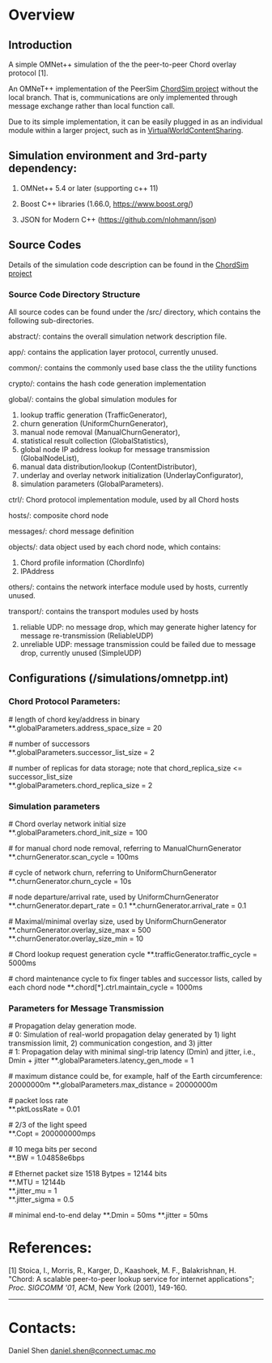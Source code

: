 # Overview

## Introduction

A simple OMNet++ simulation of the the peer-to-peer Chord overlay protocol [1].

An OMNeT++ implementation of the PeerSim [ChordSim project](https://github.com/gtato/ChordSim) without the local branch. That is, communications are only implemented through message exchange rather than local function call.

Due to its simple implementation, it can be easily plugged in as an individual module within a larger project, such as in [VirtualWorldContentSharing](https://github.com/sunniel/VirtualNetContentSharing).

## Simulation environment and 3rd-party dependency: 

1. OMNet++ 5.4 or later (supporting c++ 11)

2. Boost C++ libraries (1.66.0, https://www.boost.org/)

3. JSON for Modern C++ (https://github.com/nlohmann/json)

## Source Codes

Details of the simulation code description can be found in the [ChordSim project](https://github.com/gtato/ChordSim)

### Source Code Directory Structure

All source codes can be found under the /src/ directory, which contains the following sub-directories.

abstract/: contains the overall simulation network description file.

app/: contains the application layer protocol, currently unused.

common/: contains the commonly used base class the the utility functions

crypto/: contains the hash code generation implementation

global/: contains the global simulation modules for   
1. lookup traffic generation (TrafficGenerator), 
2. churn generation (UniformChurnGenerator),  
3. manual node removal (ManualChurnGenerator), 
4. statistical result collection (GlobalStatistics), 
5. global node IP address lookup for message transmission (GlobalNodeList), 
6. manual data distribution/lookup (ContentDistributor),
7. underlay and overlay network initialization (UnderlayConfigurator),
8. simulation parameters (GlobalParameters).

ctrl/: Chord protocol implementation module, used by all Chord hosts

hosts/: composite chord node

messages/: chord message definition

objects/: data object used by each chord node, which contains:  
1. Chord profile information (ChordInfo)
2. IPAddress

others/: contains the network interface module used by hosts, currently unused.

transport/: contains the transport modules used by hosts  
1. reliable UDP: no message drop, which may generate higher latency for message re-transmission (ReliableUDP)
2. unreliable UDP: message transmission could be failed due to message drop, currently unused (SimpleUDP) 

## Configurations (/simulations/omnetpp.int)

### Chord Protocol Parameters:

\# length of chord key/address in binary  
**.globalParameters.address_space_size = 20

\# number of successors  
**.globalParameters.successor_list_size = 2  

\# number of replicas for data storage; note that chord_replica_size <= successor_list_size  
**.globalParameters.chord_replica_size = 2

### Simulation parameters

\# Chord overlay network initial size  
**.globalParameters.chord_init_size = 100

\# for manual chord node removal, referring to ManualChurnGenerator  
**.churnGenerator.scan_cycle = 100ms

\# cycle of network churn, referring to UniformChurnGenerator  
**.churnGenerator.churn_cycle = 10s

\# node departure/arrival rate, used by UniformChurnGenerator
**.churnGenerator.depart_rate = 0.1
**.churnGenerator.arrival_rate = 0.1

\# Maximal/minimal overlay size, used by UniformChurnGenerator
**.churnGenerator.overlay_size_max = 500
**.churnGenerator.overlay_size_min = 10

\# Chord lookup request generation cycle
**.trafficGenerator.traffic_cycle = 5000ms

\# chord maintenance cycle to fix finger tables and successor lists, called by each chord node
**.chord[*].ctrl.maintain_cycle = 1000ms

### Parameters for Message Transmission

\# Propagation delay generation mode.  
\# 0: Simulation of real-world propagation delay generated by 1) light transmission limit, 2) communication congestion, and 3) jitter  
\# 1: Propagation delay with minimal singl-trip latency (Dmin) and jitter, i.e., Dmin + jitter 
**.globalParameters.latency_gen_mode = 1

\# maximum distance could be, for example, half of the Earth circumference: 20000000m
**.globalParameters.max_distance = 20000000m  

\# packet loss rate  
**.pktLossRate = 0.01

\# 2/3 of the light speed  
**.Copt = 200000000mps  

\# 10 mega bits per second  
**.BW = 1.04858e6bps  

\# Ethernet packet size 1518 Bytpes = 12144 bits  
**.MTU = 12144b  
**.jitter_mu = 1  
**.jitter_sigma = 0.5  

\# minimal end-to-end delay
**.Dmin = 50ms
**.jitter = 50ms

# References:
[1] Stoica, I., Morris, R., Karger, D., Kaashoek, M. F., Balakrishnan, H. "Chord: A scalable peer-to-peer lookup service for internet applications"; *Proc. SIGCOMM '01*, ACM, New York (2001), 149-160. 

---

# Contacts: 
Daniel Shen [daniel.shen@connect.umac.mo](daniel.shen@connect.umac.mo)